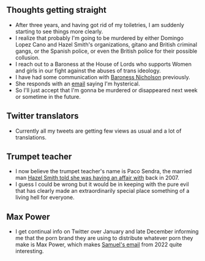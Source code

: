 ## Thoughts getting straight

- After three years, and having got rid of my toiletries, I am suddenly starting to see things more clearly.
- I realize that probably I'm going to be murdered by either Domingo Lopez Cano and Hazel Smith's organizations, gitano and British criminal gangs, or the Spanish police, or even the British police for their possible collusion.
- I reach out to a Baroness at the House of Lords who supports Women and girls in our fight against the abuses of trans ideology.
- I have had some communication with [Baroness Nicholson](https://en.wikipedia.org/wiki/Emma_Nicholson,_Baroness_Nicholson_of_Winterbourne) previously.
- She responds with an [email](../../content/documents/emails/the%20witch%20must%20drown-3-6.pdf) saying I'm hysterical.
- So I'll just accept that I'm gonna be murdered or disappeared next week or sometime in the future.

## Twitter translators

- Currently all my tweets are getting few views as usual and a lot of translations.

## Trumpet teacher

- I now believe the trumpet teacher's name is Paco Sendra, the married man [Hazel Smith told she was having an affair with](../early-years/2007.md#hazel-smith) back in 2007.
- I guess I could be wrong but it would be in keeping with the pure evil that has clearly made an extraordinarily special place something of a living hell for everyone.

## Max Power

- I get continual info on Twitter over January and late December informing me that the porn brand they are using to distribute whatever porn they make is Max Power, which makes [Samuel's email](../2022/october.md#sam-shares-some-files-with-me) from 2022 quite interesting.
